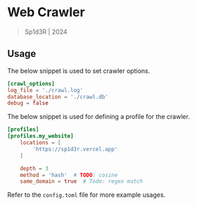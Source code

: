 # Web Crawler

> Sp1d3R | 2024

## Usage

The below snippet is used to set crawler options.

```toml
[crawl_options]
log_file = './crawl.log'
database_location = './crawl.db'
debug = false
```
The below snippet is used for defining a profile for the crawler.

```toml
[profiles]
[profiles.my_website]
    locations = [
        'https://sp1d3r.vercel.app'
    ]

    depth = 3
    method = 'hash'  # TODO: cosine
    same_domain = true  # Todo: regex match
```

Refer to the `config.toml` file for more example usages.
